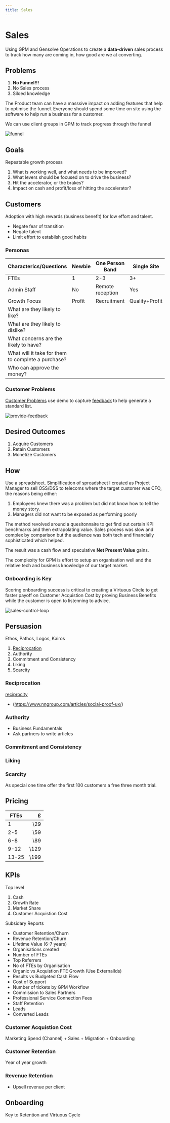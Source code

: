 ```yaml
---
title: Sales
---
```


# Sales

Using GPM and Gensolve Operations to create a **data-driven** sales process to track how many are coming in, how good are we at converting.

## Problems

1. **No Funnel!!!**
2. No Sales process
3. Siloed knowledge

The Product team can have a masssive impact on adding features that help to optimise the funnel. Everyone should spend some time on site using the software to help run a business for a customer.

We can use client groups in GPM to track progress through the funnel

![funnel](https://drive.google.com/uc?id=10aAwCMpy2AQFr8ZSeZB-n5EWyjqnTPy-)

## Goals

Repeatable growth process

1. What is working well, and what needs to be improved?
2. What levers should be focused on to drive the business?
3. Hit the accelerator, or the brakes?
4. Impact on cash and profit/loss of hitting the accelerator?

## Customers

Adoption with high rewards (business benefit) for low effort and talent.

- Negate fear of transition
- Negate talent
- Limit effort to estabilsh good habits

### Personas

| Characterics/Questions                             | Newbie | One Person Band  | Single Site    | Multi Site | Entrepreneur |
| -------------------------------------------------- | ------ | ---------------- | -------------- | ---------- | ------------ |
| FTEs                                               | 1      | 2-3              | 3+             | 8+         | N/a          |
| Admin Staff                                        | No     | Remote reception | Yes            | Yes        | N/a          |
| Growth Focus                                       | Profit | Recruitment      | Quality+Profit | Marketing  | Processes    |
| What are they likely to like?                      |        |                  |                |            |              |
| What are they likely to dislike?                   |        |                  |                |            |              |
| What concerns are the likely to have?              |        |                  |                |            |              |
| What will it take for them to complete a purchase? |        |                  |                |            |              |
| Who can approve the money?                         |        |                  |                |            |              |

### Customer Problems

[Customer Problems](./customer-problems.md) use demo to capture [feedback](../../demo/profiles/feedback-quesitons.md) to help generate a standard list.

![provide-feedback](https://drive.google.com/uc?id=1OmnSOuWu5JwAVaY8u43XF1tW_7ZmXdxS)

## Desired Outcomes

1. Acquire Customers
2. Retain Customers
3. Monetize Customers

## How

Use a spreadsheet. Simplification of spreadsheet I created as Project Manager to sell OSS/DSS to telecoms where the target customer was CFO, the reasons being either:

1. Employees knew there was a problem but did not know how to tell the money story.
2. Managers did not want to be exposed as performing poorly

The method revolved around a quesitonnaire to get find out certain KPI benchmarks and then extrapolating value. Sales process was slow and complex by comparison but the audience was both tech and financially sophisticated which helped.

The result was a cash flow and speculative **Net Present Value** gains.

The complexity for GPM is effort to setup an organisation well and the relative tech and business knowledge of our target market.

### Onboarding is Key

Scoring onboarding success is critical to creating a Virtuous Circle to get faster payoff on Customer Acquistion Cost by proving Business Benefits while the customer is open to listenning to advice.

![sales-control-loop](https://drive.google.com/uc?id=1-l5lH6YCThCioOAAmuJJQEp15LQPqknz)

## Persuasion

Ethos, Pathos, Logos, Kairos

1. [Reciprocation](https://www.nngroup.com/articles/reciprocity-principle/)
2. Authority
3. Commitment and Consistency
4. Liking
5. Scarcity

### Reciprocation

[reciprocity](https://www.nngroup.com/articles/reciprocity-principle/)

- (https://www.nngroup.com/articles/social-proof-ux/)

### Authority

- Business Fundamentals
- Ask partners to write articles

### Commitment and Consistency

### Liking

### Scarcity

As special one time offer the first 100 customers a free three month trial.

## Pricing

| FTEs  |    £ |
| ----- | ---: |
| 1     |  \29 |
| 2-5   |  \59 |
| 6-8   |  \89 |
| 9-12  | \129 |
| 13-25 | \199 |

## KPIs

Top level

1. Cash
2. Growth Rate
3. Market Share
4. Customer Acquistion Cost

Subsidary Reports

- Customer Retention/Churn
- Revenue Retention/Churn
- Lifetime Value (6-7 years)
- Organisations created
- Number of FTEs
- Top Referrers
- No of FTEs by Organisation
- Organic vs Acquistion FTE Growth (Use ExternalIds)
- Results vs Budgeted Cash Flow
- Cost of Support
- Number of tickets by GPM Workflow
- Commission to Sales Partners
- Professional Service Connection Fees
- Staff Retention
- Leads
- Converted Leads

### Customer Acquistion Cost

Marketing Spend (Channel) + Sales + Migration + Onboarding

### Customer Retention

Year of year growth

### Revenue Retention

- Upsell revenue per client

## Onboarding

Key to Retention and Virtuous Cycle
